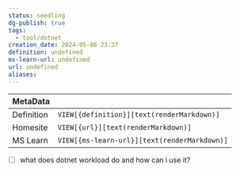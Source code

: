 ```yaml
---
status: seedling
dg-publish: true
tags:
  - tool/dotnet
creation_date: 2024-05-08 23:37
definition: undefined
ms-learn-url: undefined
url: undefined
aliases:
---
```


| MetaData   |                                              |
| ---------- | -------------------------------------------- |
| Definition | `VIEW[{definition}][text(renderMarkdown)]`   |
| Homesite   | `VIEW[{url}][text(renderMarkdown)]`          |
| MS Learn   | `VIEW[{ms-learn-url}][text(renderMarkdown)]` |

- [ ] what does dotnet workload do and how can i use it?